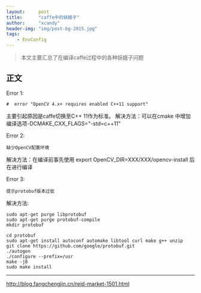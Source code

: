 ```yaml
---
layout:     post
title:      "caffe中的妖娥子"
author:     "xcandy"
header-img: "img/post-bg-2015.jpg"
tags:
    - EnvConfig
---
```


> 本文主要汇总了在编译caffe过程中的各种妖娥子问题

## 正文

Error 1:
```
#  error "OpenCV 4.x+ requires enabled C++11 support"
```
主要引起原因是caffe切换至C++ 11作为标准。
解决方法：可以在cmake 中增加编译选项-DCMAKE_CXX_FLAGS="-std=c++11"

Error 2:
```
缺少OpenCV配置环境
```
解决方法：在编译前事先使用
export OpenCV_DIR=XXX/XXX/opencv-install
后在进行编译

Error 3:
```
提示protobuf版本过低
```
解决方法:

```	
sudo apt-get purge libprotobuf  
sudo apt-get purge protobuf-compile
mkdir protobuf
```

```	
cd protobuf
sudo apt-get install autoconf automake libtool curl make g++ unzip
git clone https://github.com/google/protobuf.git 
./autogen
./configure --prefix=/usr
make -j8
sudo make install
```
---------------------------------------------------------------------- 
http://blog.fangchengjin.cn/reid-market-1501.html


